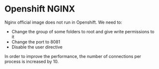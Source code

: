 # Openshift NGINX

Nginx official image does not run in Openshift. We need to:

 * Change the group of some folders to root and give write permissions to it
 * Change the port to 8081
 * Disable the user directive

In order to improve the performance, the number of connections per process is increased by 10.
